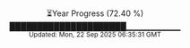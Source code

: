 <p align="center">
⏳Year Progress (72.40 %) <br>
█████████████████████▁▁▁▁▁▁▁▁▁ <br>
<sub>Updated: Mon, 22 Sep 2025 06:35:31 GMT</sub>
</p>

